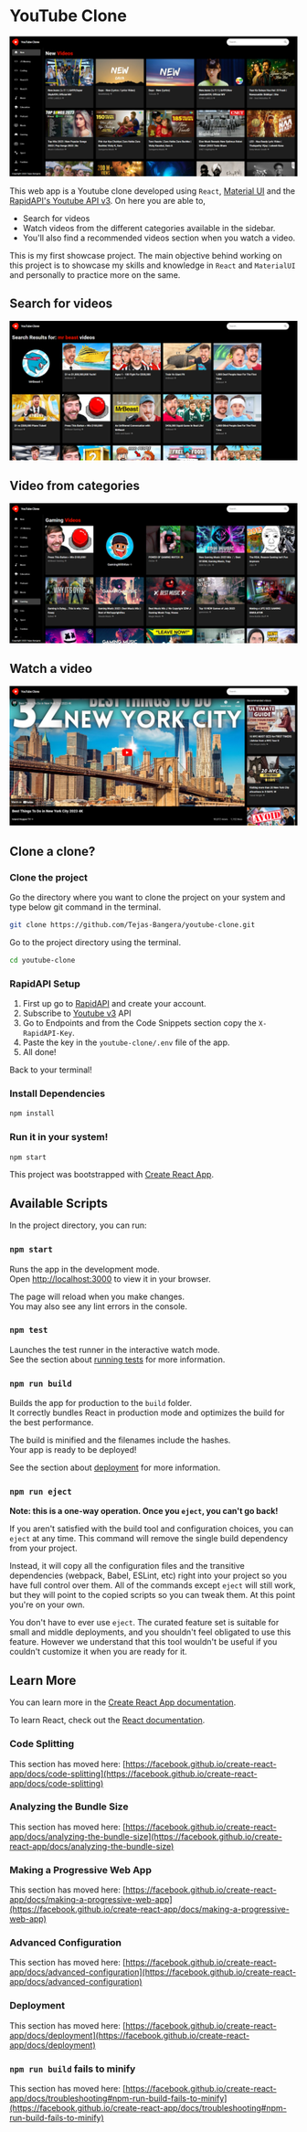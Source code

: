 # YouTube Clone

![YouTube Clone](./screenshots/image.png)

This web app is a Youtube clone developed using `React`, [Material UI](https://mui.com/) and the [RapidAPI's Youtube API v3](https://rapidapi.com/ytdlfree/api/youtube-v31). On here you are able to,

- Search for videos
- Watch videos from the different categories available in the sidebar.
- You'll also find a recommended videos section when you watch a video.

This is my first showcase project. The main objective behind working on this project is to showcase my skills and knowledge in `React` and `MaterialUI` and personally to practice more on the same.

## Search for videos

![Search page](./screenshots/image-1.png)

## Video from categories

![Alt text](./screenshots/image-2.png)

## Watch a video

![Alt text](./screenshots/image-3.png)

## Clone a clone?

### Clone the project

Go the directory where you want to clone the project on your system and type below git command in the terminal.

```bash
git clone https://github.com/Tejas-Bangera/youtube-clone.git
```

Go to the project directory using the terminal.

```bash
cd youtube-clone
```

### RapidAPI Setup

1. First up go to [RapidAPI](https://rapidapi.com) and create your account.
1. Subscribe to [Youtube v3](https://rapidapi.com/ytdlfree/api/youtube-v31) API
1. Go to Endpoints and from the Code Snippets section copy the `X-RapidAPI-Key`.
1. Paste the key in the `youtube-clone/.env` file of the app.
1. All done!

Back to your terminal!

### Install Dependencies

```bash
npm install
```

### Run it in your system!

```bash
npm start
```

This project was bootstrapped with [Create React App](https://github.com/facebook/create-react-app).

## Available Scripts

In the project directory, you can run:

### `npm start`

Runs the app in the development mode.\
Open [http://localhost:3000](http://localhost:3000) to view it in your browser.

The page will reload when you make changes.\
You may also see any lint errors in the console.

### `npm test`

Launches the test runner in the interactive watch mode.\
See the section about [running tests](https://facebook.github.io/create-react-app/docs/running-tests) for more information.

### `npm run build`

Builds the app for production to the `build` folder.\
It correctly bundles React in production mode and optimizes the build for the best performance.

The build is minified and the filenames include the hashes.\
Your app is ready to be deployed!

See the section about [deployment](https://facebook.github.io/create-react-app/docs/deployment) for more information.

### `npm run eject`

**Note: this is a one-way operation. Once you `eject`, you can't go back!**

If you aren't satisfied with the build tool and configuration choices, you can `eject` at any time. This command will remove the single build dependency from your project.

Instead, it will copy all the configuration files and the transitive dependencies (webpack, Babel, ESLint, etc) right into your project so you have full control over them. All of the commands except `eject` will still work, but they will point to the copied scripts so you can tweak them. At this point you're on your own.

You don't have to ever use `eject`. The curated feature set is suitable for small and middle deployments, and you shouldn't feel obligated to use this feature. However we understand that this tool wouldn't be useful if you couldn't customize it when you are ready for it.

## Learn More

You can learn more in the [Create React App documentation](https://facebook.github.io/create-react-app/docs/getting-started).

To learn React, check out the [React documentation](https://reactjs.org/).

### Code Splitting

This section has moved here: [https://facebook.github.io/create-react-app/docs/code-splitting](https://facebook.github.io/create-react-app/docs/code-splitting)

### Analyzing the Bundle Size

This section has moved here: [https://facebook.github.io/create-react-app/docs/analyzing-the-bundle-size](https://facebook.github.io/create-react-app/docs/analyzing-the-bundle-size)

### Making a Progressive Web App

This section has moved here: [https://facebook.github.io/create-react-app/docs/making-a-progressive-web-app](https://facebook.github.io/create-react-app/docs/making-a-progressive-web-app)

### Advanced Configuration

This section has moved here: [https://facebook.github.io/create-react-app/docs/advanced-configuration](https://facebook.github.io/create-react-app/docs/advanced-configuration)

### Deployment

This section has moved here: [https://facebook.github.io/create-react-app/docs/deployment](https://facebook.github.io/create-react-app/docs/deployment)

### `npm run build` fails to minify

This section has moved here: [https://facebook.github.io/create-react-app/docs/troubleshooting#npm-run-build-fails-to-minify](https://facebook.github.io/create-react-app/docs/troubleshooting#npm-run-build-fails-to-minify)
